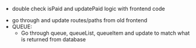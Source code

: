 <!-- BACKEND -->
- double check isPaid and updatePaid logic with frontend code

<!-- FRONTEND -->
- go through and update routes/paths from old frontend
- QUEUE:
    - Go through queue, queueList, queueItem and update to match what is returned from database